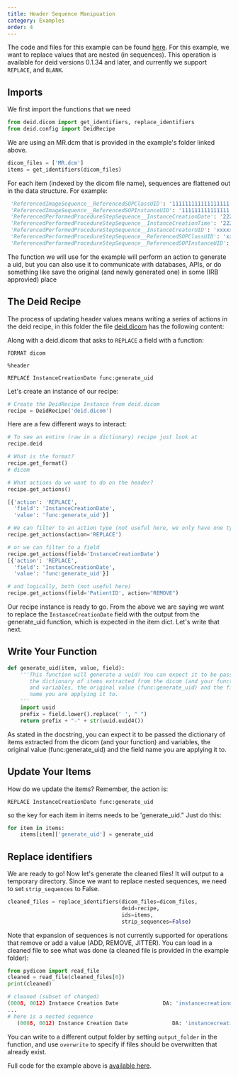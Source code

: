 ```yaml
---
title: Header Sequence Manipuation
category: Examples
order: 4
---
```


The code and files for this example can be found [here](https://github.com/pydicom/deid/tree/master/examples/dicom/header-manipulation/func-sequence-replace/). 
For this example, we want to replace values that are nested (in sequences).
This operation is available for deid versions 0.1.34 and later, and currently
we support `REPLACE`, and `BLANK`.

## Imports

We first import the functions that we need

```python
from deid.dicom import get_identifiers, replace_identifiers
from deid.config import DeidRecipe
```

We are using an MR.dcm that is provided in the example's folder linked above.


```python
dicom_files = ['MR.dcm']
items = get_identifiers(dicom_files)
```

For each item (indexed by the dicom file name), sequences 
are flattened out in the data structure. For example:

```python
 'ReferencedImageSequence__ReferencedSOPClassUID': '111111111111111111',
 'ReferencedImageSequence__ReferencedSOPInstanceUID': '111111111111111',
 'ReferencedPerformedProcedureStepSequence__InstanceCreationDate': '22222222',
 'ReferencedPerformedProcedureStepSequence__InstanceCreationTime': '22222222',
 'ReferencedPerformedProcedureStepSequence__InstanceCreatorUID': 'xxxxxxx',
 'ReferencedPerformedProcedureStepSequence__ReferencedSOPClassUID': 'xxxxxxxxxx',
 'ReferencedPerformedProcedureStepSequence__ReferencedSOPInstanceUID': 'xxxxxxxx',
```

The function we will use for the example will perform an action to generate a uid, 
but you can also use it to communicate with databases, APIs, or do something like 
save the original (and newly generated one) in some (IRB approvied) place

## The Deid Recipe

The process of updating header values means writing a series of actions
in the deid recipe, in this folder the file [deid.dicom](deid.dicom) has the
following content:

Along with a deid.dicom that asks to `REPLACE` a field with a function:

```
FORMAT dicom

%header

REPLACE InstanceCreationDate func:generate_uid
```

Let's create an instance of our recipe:

```python
# Create the DeidRecipe Instance from deid.dicom
recipe = DeidRecipe('deid.dicom')
```

Here are a few different ways to interact:

```python
# To see an entire (raw in a dictionary) recipe just look at
recipe.deid

# What is the format?
recipe.get_format()
# dicom

# What actions do we want to do on the header?
recipe.get_actions()

[{'action': 'REPLACE',
  'field': 'InstanceCreationDate',
  'value': 'func:generate_uid'}]

# We can filter to an action type (not useful here, we only have one type)
recipe.get_actions(action='REPLACE')

# or we can filter to a field
recipe.get_actions(field='InstanceCreationDate')
[{'action': 'REPLACE',
  'field': 'InstanceCreationDate',
  'value': 'func:generate_uid'}]

# and logically, both (not useful here)
recipe.get_actions(field='PatientID', action="REMOVE")
```

Our recipe instance is ready to go. From the above we are saying we want to replace the 
`InstanceCreationDate` field with the output from the generate_uid function, 
which is expected in the item dict. Let's write that next.

## Write Your Function

```python
def generate_uid(item, value, field):
    '''This function will generate a uuid! You can expect it to be passed
       the dictionary of items extracted from the dicom (and your function)
       and variables, the original value (func:generate_uid) and the field
       name you are applying it to.
    '''
    import uuid
    prefix = field.lower().replace(' ', " ")
    return prefix + "-" + str(uuid.uuid4())

```

As stated in the docstring, you can expect it to be passed the dictionary of 
items extracted from the dicom (and your function) and variables, the 
original value (func:generate_uid) and the field name you are applying it to.

## Update Your Items

How do we update the items? Remember, the action is: 

```
REPLACE InstanceCreationDate func:generate_uid
```

so the key for each item in items needs to be 'generate_uid." Just do this:

```python
for item in items:
    items[item]['generate_uid'] = generate_uid
```

## Replace identifiers
We are ready to go! Now let's generate the cleaned files! It will output to a 
temporary directory. Since we want to replace nested sequences, we need to
set `strip_sequences` to False.


```python
cleaned_files = replace_identifiers(dicom_files=dicom_files,
                                    deid=recipe,
                                    ids=items,
                                    strip_sequences=False)
```

Note that expansion of sequences is not currently supported for operations
that remove or add a value (ADD, REMOVE, JITTER).
You can load in a cleaned file to see what was done (a cleaned file is provided
in the example folder):

```python
from pydicom import read_file
cleaned = read_file(cleaned_files[0])
print(cleaned)

# cleaned (subset of changed)
(0008, 0012) Instance Creation Date              DA: 'instancecreationdate-2ad6c7f6-2264-4f9d-a3f2-ead2cf438fe1'
...
# here is a nested sequence
   (0008, 0012) Instance Creation Date              DA: 'instancecreationdate-7fb93a26-b2fe-446a-8899-84ac7a1fc217'
```

You can write to a different output folder by setting `output_folder` in
the function, and use `overwrite` to specify if files should be overwritten
that already exist.

Full code for the
example above is [available here](https://github.com/pydicom/deid/tree/master/examples/dicom/header-manipulation/func-sequence-replace/).
